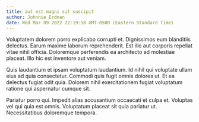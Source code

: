 ```yaml
---
title: aut est magni sit suscipit
author: Johnnie Erdman
date: Wed Mar 09 2022 22:19:58 GMT-0500 (Eastern Standard Time)
---
```

Voluptatem dolorem porro explicabo corrupti et. Dignissimos eum blanditiis delectus. Earum maxime laborum reprehenderit. Est illo aut corporis repellat vitae nihil officia. Doloremque perferendis ea architecto ad molestiae placeat. Illo hic est inventore aut veniam.

 Quis laudantium et ipsam voluptatum laudantium. Id nihil qui voluptate ullam eius ad quia consectetur. Commodi quis fugit omnis dolores ut. Et ea delectus fugiat odit quia. Dolorem nihil exercitationem fugiat voluptatum ratione qui aspernatur cumque sit.

 Pariatur porro qui. Impedit alias accusantium occaecati et culpa et. Voluptas vel qui quia est omnis. Voluptatum placeat sit quia pariatur ut. Necessitatibus doloremque tempora.